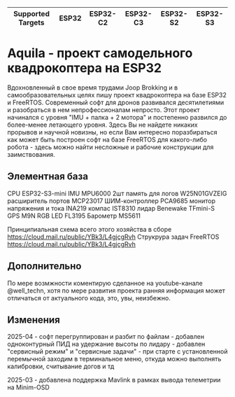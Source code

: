 | Supported Targets | ESP32 | ESP32-C2 | ESP32-C3 | ESP32-S2 | ESP32-S3 |
| ----------------- | ----- | -------- | -------- | -------- | -------- |

# Aquila - проект самодельного квадрокоптера на ESP32

Вдохновленный в свое время трудами Joop Brokking и в самообразовательных целях пишу проект квадрокоптера на базе ESP32 и FreeRTOS. Современный софт для дронов развивался десятилетиями и разобраться в нем непрофессионалам непросто. Этот проект начинался с уровня "IMU + палка + 2 мотора" и постепенно развился до более-менее летающего уровня. Здесь Вы не найдете никаких прорывов и научной новизны, но если Вам интересно поразбираться как может быть построен софт на базе FreeRTOS для какого-либо робота - здесь можно найти несложные и рабочие конструкции для заимствования.   


## Элементная база
CPU ESP32-S3-mini
IMU MPU6000 2шт
память для логов W25N01GVZEIG
расширитель портов MCP23017
ШИМ-контроллер PCA9685
монитор напряжения и тока INA219
компас IST8310
лидар Benewake TFmini-S
GPS M9N
RGB LED FL3195
Барометр MS5611

Принципиальная схема всего этого хозяйства в сборе https://cloud.mail.ru/public/YBk3/L4gjcgRvh
Струкрура задач FreeRTOS https://cloud.mail.ru/public/YBk3/L4gjcgRvh  


## Дополнительно
По мере возмжности коментирую сделанное на youtube-канале @well_techn, хотя по мере развития проекта ранняя информация может отличаться от актуального кода, это, увы, неизбежно.

## Изменения
2025-04 - софт перегруппирован и разбит по файлам
        - добавлен одноконтурный ПИД на удержание высоты по лидару
        - добавлен "сервисный режим" и "сервисные задачи" - при старте с установленной перемычной заходим в терминальное меню, откуда можно выполнять калибровки, считывание догов и тд

2025-03 - добавлена поддержка Mavlink в рамках вывода телеметрии на Minim-OSD


